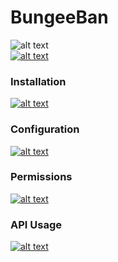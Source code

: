 # BungeeBan
![alt text](https://api.travis-ci.org/lucavinci/bungeeban.svg?branch=release)  
[![alt text](http://i.imgur.com/9wGPH8H.png "")](https://www.spigotmc.org/resources/bungeeban.5924/)
### Installation
[![alt text](http://i.imgur.com/c5Fa31u.png "")](https://github.com/lucavinci/bungeeban/wiki/Installation)
### Configuration
[![alt text](http://i.imgur.com/c5Fa31u.png "")](https://github.com/lucavinci/bungeeban/wiki/Configuration)
### Permissions
[![alt text](http://i.imgur.com/c5Fa31u.png "")](https://github.com/lucavinci/bungeeban/wiki/Permissions)
### API Usage
[![alt text](http://i.imgur.com/c5Fa31u.png "")](https://github.com/lucavinci/bungeeban/wiki/API-Usage)   
